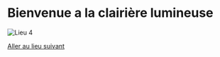 # Bienvenue a la clairière lumineuse

![Lieu 4](https://github.com/WilsonUCA/Labyrinthe-sens-dessus-dessous/raw/main/lieu_4_5_6/clairi%C3%A8re%20lumineuse.webp
)  <!-- Assure-toi d'avoir téléversé l'image à ce chemin -->

[Aller au lieu suivant]()